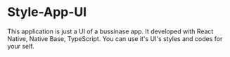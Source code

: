 # Style-App-UI
This application is just a UI of a bussinase app.
It developed with React Native, Native Base, TypeScript.
You can use it's UI's styles and codes for your self.
